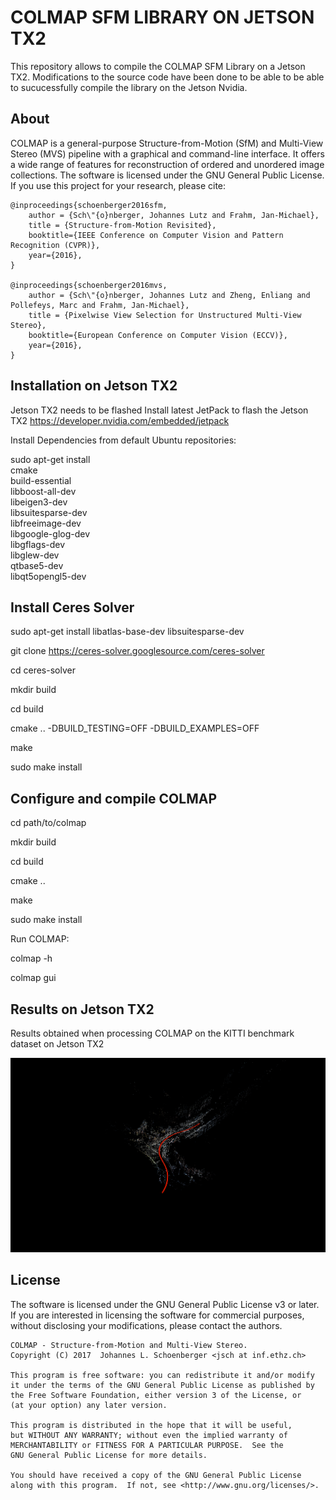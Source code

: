 COLMAP SFM LIBRARY ON JETSON TX2
=================================
This repository allows to compile the COLMAP SFM Library on a Jetson TX2. Modifications to the source code have been done to be able to be able to sucucessfully compile the library on the Jetson Nvidia.


About
-----

COLMAP is a general-purpose Structure-from-Motion (SfM) and Multi-View Stereo
(MVS) pipeline with a graphical and command-line interface. It offers a wide
range of features for reconstruction of ordered and unordered image collections.
The software is licensed under the GNU General Public License. If you use this
project for your research, please cite:

    @inproceedings{schoenberger2016sfm,
        author = {Sch\"{o}nberger, Johannes Lutz and Frahm, Jan-Michael},
        title = {Structure-from-Motion Revisited},
        booktitle={IEEE Conference on Computer Vision and Pattern Recognition (CVPR)},
        year={2016},
    }

    @inproceedings{schoenberger2016mvs,
        author = {Sch\"{o}nberger, Johannes Lutz and Zheng, Enliang and Pollefeys, Marc and Frahm, Jan-Michael},
        title = {Pixelwise View Selection for Unstructured Multi-View Stereo},
        booktitle={European Conference on Computer Vision (ECCV)},
        year={2016},
    }
Installation on Jetson TX2
--------------------------
Jetson TX2 needs to be flashed 
Install latest JetPack to flash the Jetson TX2 https://developer.nvidia.com/embedded/jetpack

Install Dependencies from default Ubuntu repositories:

sudo apt-get install \
    cmake \
    build-essential \
    libboost-all-dev \
    libeigen3-dev \
    libsuitesparse-dev \
    libfreeimage-dev \
    libgoogle-glog-dev \
    libgflags-dev \
    libglew-dev \
    qtbase5-dev \
    libqt5opengl5-dev
    
Install Ceres Solver
---------------------
sudo apt-get install libatlas-base-dev libsuitesparse-dev

git clone https://ceres-solver.googlesource.com/ceres-solver

cd ceres-solver

mkdir build

cd build

cmake .. -DBUILD_TESTING=OFF -DBUILD_EXAMPLES=OFF

make

sudo make install

Configure and compile COLMAP
-----------------------------
cd path/to/colmap

mkdir build

cd build

cmake ..

make

sudo make install

Run COLMAP:

colmap -h

colmap gui


Results on Jetson TX2
---------------------

Results obtained when processing COLMAP on the KITTI benchmark dataset on Jetson TX2

[//]: # (Image References)
[image_0]: ./Results/kitti_result.png

![alt text][image_0] 

License
-------

The software is licensed under the GNU General Public License v3 or later. If
you are interested in licensing the software for commercial purposes, without
disclosing your modifications, please contact the authors.

    COLMAP - Structure-from-Motion and Multi-View Stereo.
    Copyright (C) 2017  Johannes L. Schoenberger <jsch at inf.ethz.ch>

    This program is free software: you can redistribute it and/or modify
    it under the terms of the GNU General Public License as published by
    the Free Software Foundation, either version 3 of the License, or
    (at your option) any later version.

    This program is distributed in the hope that it will be useful,
    but WITHOUT ANY WARRANTY; without even the implied warranty of
    MERCHANTABILITY or FITNESS FOR A PARTICULAR PURPOSE.  See the
    GNU General Public License for more details.

    You should have received a copy of the GNU General Public License
    along with this program.  If not, see <http://www.gnu.org/licenses/>.
